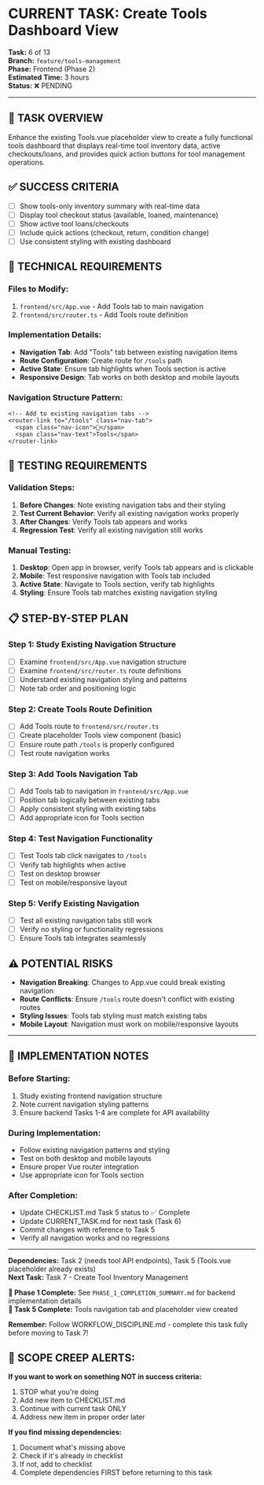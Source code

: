 # CURRENT TASK: Create Tools Dashboard View

**Task:** 6 of 13  
**Branch:** `feature/tools-management`  
**Phase:** Frontend (Phase 2)  
**Estimated Time:** 3 hours  
**Status:** ❌ PENDING

---

## 🎯 **TASK OVERVIEW**
Enhance the existing Tools.vue placeholder view to create a fully functional tools dashboard that displays real-time tool inventory data, active checkouts/loans, and provides quick action buttons for tool management operations.

## ✅ **SUCCESS CRITERIA**
- [ ] Show tools-only inventory summary with real-time data
- [ ] Display tool checkout status (available, loaned, maintenance)
- [ ] Show active tool loans/checkouts
- [ ] Include quick actions (checkout, return, condition change)
- [ ] Use consistent styling with existing dashboard

## 🔧 **TECHNICAL REQUIREMENTS**

### **Files to Modify:**
1. `frontend/src/App.vue` - Add Tools tab to main navigation
2. `frontend/src/router.ts` - Add Tools route definition

### **Implementation Details:**
- **Navigation Tab**: Add "Tools" tab between existing navigation items
- **Route Configuration**: Create route for `/tools` path
- **Active State**: Ensure tab highlights when Tools section is active
- **Responsive Design**: Tab works on both desktop and mobile layouts

### **Navigation Structure Pattern:**
```vue
<!-- Add to existing navigation tabs -->
<router-link to="/tools" class="nav-tab">
  <span class="nav-icon">🔧</span>
  <span class="nav-text">Tools</span>
</router-link>
```

## 🧪 **TESTING REQUIREMENTS**

### **Validation Steps:**
1. **Before Changes**: Note existing navigation tabs and their styling
2. **Test Current Behavior**: Verify all existing navigation works properly
3. **After Changes**: Verify Tools tab appears and works
4. **Regression Test**: Verify all existing navigation still works

### **Manual Testing:**
1. **Desktop**: Open app in browser, verify Tools tab appears and is clickable
2. **Mobile**: Test responsive navigation with Tools tab included
3. **Active State**: Navigate to Tools section, verify tab highlights
4. **Styling**: Ensure Tools tab matches existing navigation styling

## 📋 **STEP-BY-STEP PLAN**

### **Step 1: Study Existing Navigation Structure**
- [ ] Examine `frontend/src/App.vue` navigation structure
- [ ] Examine `frontend/src/router.ts` route definitions
- [ ] Understand existing navigation styling and patterns
- [ ] Note tab order and positioning logic

### **Step 2: Create Tools Route Definition**
- [ ] Add Tools route to `frontend/src/router.ts`
- [ ] Create placeholder Tools view component (basic)
- [ ] Ensure route path `/tools` is properly configured
- [ ] Test route navigation works

### **Step 3: Add Tools Navigation Tab**
- [ ] Add Tools tab to navigation in `frontend/src/App.vue`
- [ ] Position tab logically between existing tabs
- [ ] Apply consistent styling with existing tabs
- [ ] Add appropriate icon for Tools section

### **Step 4: Test Navigation Functionality**
- [ ] Test Tools tab click navigates to `/tools`
- [ ] Verify tab highlights when active
- [ ] Test on desktop browser
- [ ] Test on mobile/responsive layout

### **Step 5: Verify Existing Navigation**
- [ ] Test all existing navigation tabs still work
- [ ] Verify no styling or functionality regressions
- [ ] Ensure Tools tab integrates seamlessly

## ⚠️ **POTENTIAL RISKS**
- **Navigation Breaking**: Changes to App.vue could break existing navigation
- **Route Conflicts**: Ensure `/tools` route doesn't conflict with existing routes
- **Styling Issues**: Tools tab styling must match existing tabs
- **Mobile Layout**: Navigation must work on mobile/responsive layouts

---

## 📝 **IMPLEMENTATION NOTES**

### **Before Starting:**
1. Study existing frontend navigation structure
2. Note current navigation styling patterns
3. Ensure backend Tasks 1-4 are complete for API availability

### **During Implementation:**
- Follow existing navigation patterns and styling
- Test on both desktop and mobile layouts
- Ensure proper Vue router integration
- Use appropriate icon for Tools section

### **After Completion:**
- Update CHECKLIST.md Task 5 status to ✅ Complete
- Update CURRENT_TASK.md for next task (Task 6)
- Commit changes with reference to Task 5
- Verify all navigation works and no regressions

---

**Dependencies:** Task 2 (needs tool API endpoints), Task 5 (Tools.vue placeholder already exists)  
**Next Task:** Task 7 - Create Tool Inventory Management

**📝 Phase 1 Complete:** See `PHASE_1_COMPLETION_SUMMARY.md` for backend implementation details  
**📝 Task 5 Complete:** Tools navigation tab and placeholder view created

**Remember:** Follow WORKFLOW_DISCIPLINE.md - complete this task fully before moving to Task 7!

## 🚨 **SCOPE CREEP ALERTS:**

**If you want to work on something NOT in success criteria:**
1. STOP what you're doing
2. Add new item to CHECKLIST.md
3. Continue with current task ONLY
4. Address new item in proper order later

**If you find missing dependencies:**
1. Document what's missing above
2. Check if it's already in checklist
3. If not, add to checklist
4. Complete dependencies FIRST before returning to this task
